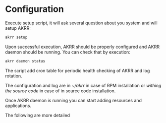 # Configuration


Execute setup script, it will ask several question about you system and will setup AKRR: 

```bash
akrr setup
```

Upon successful execution, AKRR should be properly configured and AKRR daemon should be running.
You can check that by execution:
```bash
akrr daemon status
``` 

The script add cron table for periodic health checking of AKRR and log rotation.

The configuration and log are in _~/akrr_ in case of RPM installation or _withing the source code_ 
in case of in source code installation.

Once AKRR daemon is running you can start adding resources and applications. 

The following are more detailed  

